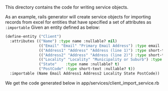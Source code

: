 This directory contains the code for writing service objects. 

As an example, rails generator will create service objects for importing records from excel for entities that have specified a set of attributes as `:importable`
Given an entity defined as below:

```lisp
(define-entity ("Client")
  :attributes (("Name") :type name :nullable? nil)
               (("Email" "Email" "Primary Email Address") :type email :nullable? t)
               (("Address1" "Address" "Address (line 1)") :type short-text :nullable? t)
               (("Address2" "Address" "Address (line 2)") :type short-text :nullable? t)
               (("Locality" "Locality" "Municipality or Suburb") :type name :nullable? t)
               ("State"    :type name :nullable? t)
               ("PostCode" :type short-text :nullable? t))
  :importable (Name Email Address1 Address2 Locality State PostCode))

```

We get the code generated below in app/services/client_import_service.rb

```ruby

```
